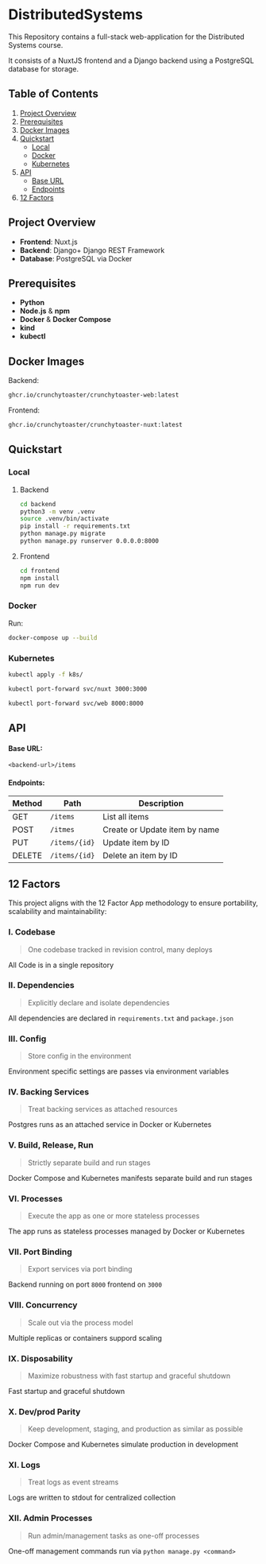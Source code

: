 # DistributedSystems
This Repository contains a full-stack web-application for the Distributed Systems course. 

It consists of a NuxtJS frontend and a Django backend using a PostgreSQL database for storage.

## Table of Contents

1. [Project Overview](#project-overview)  
2. [Prerequisites](#prerequisites)  
3. [Docker Images](#docker-images)
4. [Quickstart](#quickstart)  
   - [Local](#local)  
   - [Docker](#docker)  
   - [Kubernetes](#kubernetes)  
5. [API](#api)  
   - [Base URL](#base-url)  
   - [Endpoints](#endpoints)  
6. [12 Factors](#12-factors) 

## Project Overview
- **Frontend**: Nuxt.js  
- **Backend**: Django+ Django REST Framework  
- **Database**: PostgreSQL via Docker

## Prerequisites
- **Python**
- **Node.js** & **npm**  
- **Docker** & **Docker Compose** 
- **kind** 
- **kubectl**  

## Docker Images
Backend: 
```bash
ghcr.io/crunchytoaster/crunchytoaster-web:latest
```

Frontend:
```bash
ghcr.io/crunchytoaster/crunchytoaster-nuxt:latest
```

## Quickstart
### Local

1. Backend
    ```bash
    cd backend
    python3 -m venv .venv
    source .venv/bin/activate
    pip install -r requirements.txt
    python manage.py migrate
    python manage.py runserver 0.0.0.0:8000
    ```
2. Frontend
    ```bash
    cd frontend
    npm install
    npm run dev
    ```

### Docker
Run:
```bash
docker-compose up --build
```

### Kubernetes
```bash
kubectl apply -f k8s/
```

```bash
kubectl port-forward svc/nuxt 3000:3000
```

```bash
kubectl port-forward svc/web 8000:8000
```

## API

#### Base URL:
`<backend-url>/items`

#### Endpoints:
| Method | Path | Description |
| ------ | --- | ---|
| GET    | `/items` | List all items|
| POST | `/itmes` |  Create or Update item by name |
| PUT | `/items/{id}`|Update item by ID|
| DELETE | `/items/{id}` | Delete an item by ID |

## 12 Factors
This project aligns with the 12 Factor App methodology to ensure portability, scalability and maintainability:

### I. Codebase
> One codebase tracked in revision control, many deploys

All Code is in a single repository

### II. Dependencies
> Explicitly declare and isolate dependencies

All dependencies are declared in `requirements.txt` and `package.json` 

### III. Config
> Store config in the environment

Environment specific settings are passes via environment variables

### IV. Backing Services
> Treat backing services as attached resources

Postgres runs as an attached service in Docker or Kubernetes

### V. Build, Release, Run
> Strictly separate build and run stages

Docker Compose and Kubernetes manifests separate build and run stages

### VI. Processes
> Execute the app as one or more stateless processes

The app runs as stateless processes managed by Docker or Kubernetes

### VII. Port Binding
> Export services via port binding

Backend running on port `8000` frontend on `3000`

### VIII. Concurrency
> Scale out via the process model

Multiple replicas or containers suppord scaling

### IX. Disposability
> Maximize robustness with fast startup and graceful shutdown

Fast startup and graceful shutdown

### X. Dev/prod Parity
> Keep development, staging, and production as similar as possible

Docker Compose and Kubernetes simulate production in development

### XI. Logs
> Treat logs as event streams

Logs are written to stdout for centralized collection

### XII. Admin Processes
> Run admin/management tasks as one-off processes

One-off management commands run via `python manage.py <command>`
